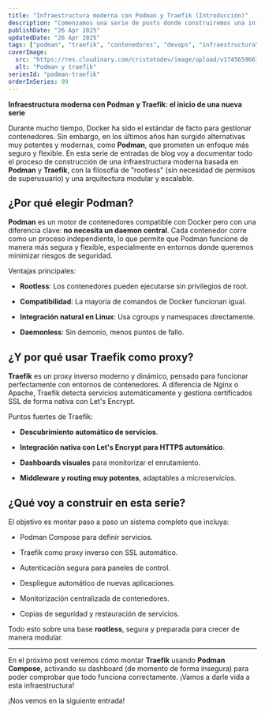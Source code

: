 ```yaml
---
title: "Infraestructura moderna con Podman y Traefik (Introducción)"
description: "Comenzamos una serie de posts donde construiremos una infraestructura segura, rootless y modular usando Podman y Traefik."
publishDate: "26 Apr 2025"
updatedDate: "26 Apr 2025"
tags: ["podman", "traefik", "contenedores", "devops", "infraestructura"]
coverImage:
  src: "https://res.cloudinary.com/cristotodev/image/upload/v1745659667/cristotodev/blog/podman-traefik_saoofc.webp"
  alt: "Podman y traefik"
seriesId: "podman-traefik"
orderInSeries: 99
---
```



**Infraestructura moderna con Podman y Traefik: el inicio de una nueva serie**

Durante mucho tiempo, Docker ha sido el estándar de facto para gestionar contenedores. Sin embargo, en los últimos años han surgido alternativas muy potentes y modernas, como **Podman**, que prometen un enfoque más seguro y flexible. En esta serie de entradas de blog voy a documentar todo el proceso de construcción de una infraestructura moderna basada en **Podman** y **Traefik**, con la filosofía de "rootless" (sin necesidad de permisos de superusuario) y una arquitectura modular y escalable.

## ¿Por qué elegir Podman?

**Podman** es un motor de contenedores compatible con Docker pero con una diferencia clave: **no necesita un daemon central**. Cada contenedor corre como un proceso independiente, lo que permite que Podman funcione de manera más segura y flexible, especialmente en entornos donde queremos minimizar riesgos de seguridad.

Ventajas principales:

-   **Rootless**: Los contenedores pueden ejecutarse sin privilegios de root.
    
-   **Compatibilidad**: La mayoría de comandos de Docker funcionan igual.
    
-   **Integración natural en Linux**: Usa cgroups y namespaces directamente.
    
-   **Daemonless**: Sin demonio, menos puntos de fallo.
    

## ¿Y por qué usar Traefik como proxy?

**Traefik** es un proxy inverso moderno y dinámico, pensado para funcionar perfectamente con entornos de contenedores. A diferencia de Nginx o Apache, Traefik detecta servicios automáticamente y gestiona certificados SSL de forma nativa con Let's Encrypt.

Puntos fuertes de Traefik:

-   **Descubrimiento automático de servicios**.
    
-   **Integración nativa con Let's Encrypt para HTTPS automático**.
    
-   **Dashboards visuales** para monitorizar el enrutamiento.
    
-   **Middleware y routing muy potentes**, adaptables a microservicios.
    

## ¿Qué voy a construir en esta serie?

El objetivo es montar paso a paso un sistema completo que incluya:

-   Podman Compose para definir servicios.
    
-   Traefik como proxy inverso con SSL automático.
    
-   Autenticación segura para paneles de control.
    
-   Despliegue automático de nuevas aplicaciones.
    
-   Monitorización centralizada de contenedores.
    
-   Copias de seguridad y restauración de servicios.
    

Todo esto sobre una base **rootless**, segura y preparada para crecer de manera modular.

----------

En el próximo post veremos cómo montar **Traefik** usando **Podman Compose**, activando su dashboard (de momento de forma insegura) para poder comprobar que todo funciona correctamente. ¡Vamos a darle vida a esta infraestructura!

¡Nos vemos en la siguiente entrada!